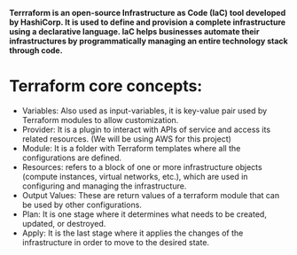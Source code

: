 **Terrraform is an open-source Infrastructure as Code (IaC) tool developed by HashiCorp. It is used to define and provision a complete infrastructure using a declarative language. IaC helps businesses automate their infrastructures by programmatically managing an entire technology stack through code.**


# Terraform core concepts:
* Variables: Also used as input-variables, it is key-value pair used by Terraform modules to allow customization.
* Provider: It is a plugin to interact with APIs of service and access its related resources. (We will be using AWS for this project)
* Module: It is a folder with Terraform templates where all the configurations are defined.
* Resources: refers to a block of one or more infrastructure objects (compute instances, virtual networks, etc.), which are used in configuring and managing the infrastructure.
* Output Values: These are return values of a terraform module that can be used by other configurations.
* Plan: It is one stage where it determines what needs to be created, updated, or destroyed.
* Apply: It is the last stage where it applies the changes of the infrastructure in order to move to the desired state.